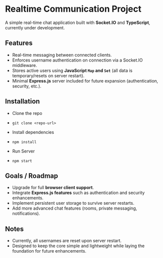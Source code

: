 # Realtime Communication Project

A simple real-time chat application built with **Socket.IO** and **TypeScript**, currently under development.

## Features

- Real-time messaging between connected clients.
- Enforces username authentication on connection via a Socket.IO middleware.
- Stores active users using **JavaScript `Map` and `Set`** (all data is temporary/resets on server restart).
- Minimal **Express.js** server included for future expansion (authentication, security, etc.).

## Installation 
- Clone the repo
- ```git clone <repo-url>```

- Install dependencies
- ```npm install```

- Run Server
- ```npm start```


## Goals / Roadmap

- Upgrade for full **browser client support**.
- Integrate **Express.js features** such as authentication and security enhancements.
- Implement persistent user storage to survive server restarts.
- Add more advanced chat features (rooms, private messaging, notifications).

## Notes

- Currently, all usernames are reset upon server restart.
- Designed to keep the core simple and lightweight while laying the foundation for future enhancements.
